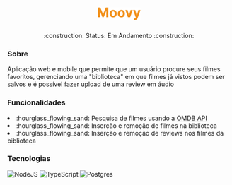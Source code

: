 <h1 align="center"><img src="./assets/moovy.png" alt="Moovy" /></h1>
<p align="center">:construction: Status: Em Andamento :construction:</p>

<h3>Sobre</h3>
<p>Aplicação web e mobile que permite que um usuário procure seus filmes favoritos, gerenciando uma "biblioteca" em que filmes já vistos podem ser salvos e é possível fazer upload de uma review em áudio</p>

<h3>Funcionalidades</h3>
<li>:hourglass_flowing_sand: Pesquisa de filmes usando a <a href="http://www.omdbapi.com/">OMDB API</a></li>
<li>:hourglass_flowing_sand: Inserção e remoção de filmes na biblioteca</a></li>
<li>:hourglass_flowing_sand: Inserção e remoção de reviews nos filmes da biblioteca</a></li>

<h3>Tecnologias</h3>

![NodeJS](https://img.shields.io/badge/node.js-6DA55F?style=for-the-badge&logo=node.js&logoColor=white)
![TypeScript](https://img.shields.io/badge/typescript-%23007ACC.svg?style=for-the-badge&logo=typescript&logoColor=white)
![Postgres](https://img.shields.io/badge/postgres-%23316192.svg?style=for-the-badge&logo=postgresql&logoColor=white)
